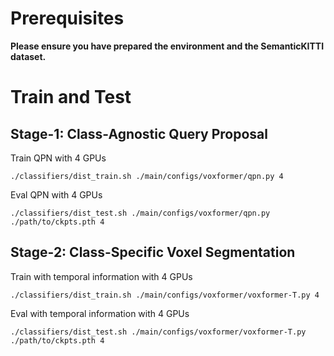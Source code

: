 # Prerequisites

**Please ensure you have prepared the environment and the SemanticKITTI dataset.**

# Train and Test

## Stage-1: Class-Agnostic Query Proposal
Train QPN with 4 GPUs 
```
./classifiers/dist_train.sh ./main/configs/voxformer/qpn.py 4
```

Eval QPN with 4 GPUs
```
./classifiers/dist_test.sh ./main/configs/voxformer/qpn.py ./path/to/ckpts.pth 4
```
## Stage-2: Class-Specific Voxel Segmentation
Train with temporal information with 4 GPUs 
```
./classifiers/dist_train.sh ./main/configs/voxformer/voxformer-T.py 4
```

Eval with temporal information with 4 GPUs
```
./classifiers/dist_test.sh ./main/configs/voxformer/voxformer-T.py ./path/to/ckpts.pth 4
```
